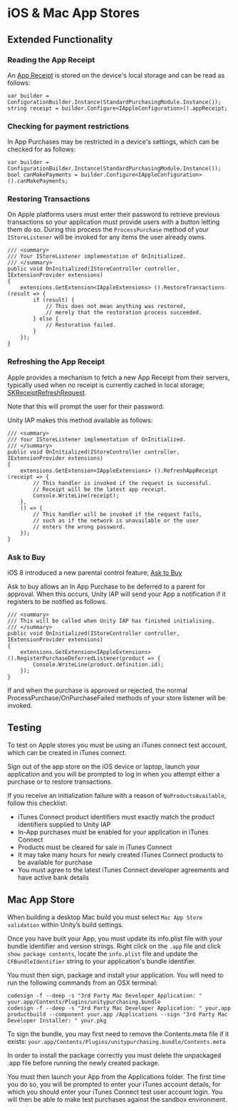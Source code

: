 iOS & Mac App Stores
====================

Extended Functionality
----------------------

### Reading the App Receipt

An [App Receipt](https://developer.apple.com/library/ios/releasenotes/General/ValidateAppStoreReceipt/Chapters/ValidateRemotely.html) is stored on the device's local storage and can be read as follows:

````
var builder = ConfigurationBuilder.Instance(StandardPurchasingModule.Instance());
string receipt = builder.Configure<IAppleConfiguration>().appReceipt;
````

### Checking for payment restrictions

In App Purchases may be restricted in a device's settings, which can be checked for as follows:

````
var builder = ConfigurationBuilder.Instance(StandardPurchasingModule.Instance());
bool canMakePayments = builder.Configure<IAppleConfiguration>().canMakePayments;
````

### Restoring Transactions

On Apple platforms users must enter their password to retrieve previous transactions so your application must provide users with a button letting them do so. During this process the ``ProcessPurchase`` method of your ``IStoreListener`` will be invoked for any items the user already owns.

````
/// <summary>
/// Your IStoreListener implementation of OnInitialized.
/// </summary>
public void OnInitialized(IStoreController controller, IExtensionProvider extensions)
{
	extensions.GetExtension<IAppleExtensions> ().RestoreTransactions (result => {
		if (result) {
			// This does not mean anything was restored,
			// merely that the restoration process succeeded.
		} else {
			// Restoration failed.
		}
	});
}
````

### Refreshing the App Receipt

Apple provides a mechanism to fetch a new App Receipt from their servers, typically used when no receipt is currently cached in local storage; [SKReceiptRefreshRequest](https://developer.apple.com/library/ios/documentation/StoreKit/Reference/SKReceiptRefreshRequest_ClassRef/index.html#/apple_ref/occ/cl/SKReceiptRefreshRequest).

Note that this will prompt the user for their password.

Unity IAP makes this method available as follows:

````
/// <summary>
/// Your IStoreListener implementation of OnInitialized.
/// </summary>
public void OnInitialized(IStoreController controller, IExtensionProvider extensions)
{
	extensions.GetExtension<IAppleExtensions> ().RefreshAppReceipt (receipt => {
		// This handler is invoked if the request is successful.
		// Receipt will be the latest app receipt.
		Console.WriteLine(receipt);
	},
	() => {
		// This handler will be invoked if the request fails,
		// such as if the network is unavailable or the user
		// enters the wrong password.
	});
}
````

### Ask to Buy

iOS 8 introduced a new parental control feature;  [Ask to Buy](https://developer.apple.com/library/ios/technotes/tn2259/_index.html#/apple_ref/doc/uid/DTS40009578-CH1-UPDATE_YOUR_APP_FOR_ASK_TO_BUY)

Ask to buy allows an In App Purchase to be deferred to a parent for approval. When this occurs, Unity IAP will send your App a notification if it registers to be notified as follows.

````
/// <summary>
/// This will be called when Unity IAP has finished initialising.
/// </summary>
public void OnInitialized(IStoreController controller, IExtensionProvider extensions)
{
    extensions.GetExtension<IAppleExtensions>().RegisterPurchaseDeferredListener(product => {
        Console.WriteLine(product.definition.id);
    });
}
````

If and when the purchase is approved or rejected, the normal ProcessPurchase/OnPurchaseFailed methods of your store listener will be invoked.

Testing
-------

To test on Apple stores you must be using an iTunes connect test account, which can be created in iTunes connect.

Sign out of the app store on the iOS device or laptop, launch your application and you will be prompted to log in when you attempt either a purchase or to restore transactions.

If you receive an initialization failure with a reason of ``NoProductsAvailable``, follow this checklist:

* iTunes Connect product identifiers must exactly match the product identifiers supplied to Unity IAP
* In-App purchases must be enabled for your application in iTunes Connect
* Products must be cleared for sale in iTunes Connect
* It may take many hours for newly created iTunes Connect products to be available for purchase
* You must agree to the latest iTunes Connect developer agreements and have active bank details

Mac App Store
-------------

When building a desktop Mac build you must select ``Mac App Store validation`` within Unity’s build settings.

Once you have built your App, you must update its info.plist file with your bundle identifier and version strings. Right click on the ``.app`` file and click ``show package contents``, locate the ``info.plist`` file and update the ``CFBundleIdentifier`` string to your application's bundle identifier.

You must then sign, package and install your application. You will need to run the following commands from an OSX terminal:

````
codesign -f --deep -s "3rd Party Mac Developer Application: " your.app/Contents/Plugins/unitypurchasing.bundle
codesign -f --deep -s "3rd Party Mac Developer Application: " your.app
productbuild --component your.app /Applications --sign "3rd Party Mac Developer Installer: " your.pkg
````

To sign the bundle, you may first need to remove the Contents.meta file if it exists: `your.app/Contents/Plugins/unitypurchasing.bundle/Contents.meta`

In order to install the package correctly you must delete the unpackaged .app file before running the newly created package.

You must then launch your App from the Applications folder. The first time you do so, you will be prompted to enter your iTunes account details, for which you should enter your iTunes Connect test user account login. You will then be able to make test purchases against the sandbox environment.